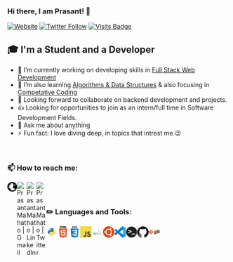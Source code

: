<!--
[<img align="center" alt="Banner Image" height="35%" width="75%" src="https://github.com/prasantmahato/prasantmahato/blob/master/banner.gif" />][repo]

[<img align="center" alt="Banner Image" height="35%" width="75%" src="https://github.com/prasantmahato/prasantmahato/blob/master/Banner/WelcomeBanner.gif" />][repo]
<br/>
<br/>
-->
  ### Hi there, I am Prasant! 👋
[![Website](https://img.shields.io/website?label=prasantmahato.github.io&style=for-the-badge&url=https%3A%2F%2Fcodestackr.com)](https://prasantmahato.github.io/)
[![Twitter Follow](https://img.shields.io/twitter/follow/prasant__mahato?color=1DA1F2&logo=twitter&style=for-the-badge)](https://twitter.com/prasant__mahato)
[![Visits Badge](https://badges.pufler.dev/visits/prasantmahato/prasantmahato?style=for-the-badge)](https://github.com/prasantmahato/prasantmahato)

## :mortar_board: I'm a Student and a Developer

- 🔭 I’m currently working on developing skills in [Full Stack Web Development][udemyRepo] 
- 🌱 I’m also learning [Algorithms & Data Structures][DSrepo] & also focusing in [Competative Coding][codechef]
- 👯 Looking forward to collaborate on backend development and projects. 
- 👍 Looking for opportunities to join as an intern/full time in Software Development Fields.
- 💬 Ask me about anything
- ⚡ Fun fact: I love diving deep, in topics that intrest me :wink: 

<br/>

### 📫 How to reach me: 

</t>[<img align="left" alt="prasantmahato.github.io" width="22px" src="https://raw.githubusercontent.com/iconic/open-iconic/master/svg/globe.svg" />][website]
</t>[<img align="left" alt="Prasant Mahato | Gmail" width="22px" src="https://cdn.jsdelivr.net/npm/simple-icons@v3/icons/gmail.svg" />][gmail]
</t>[<img align="left" alt="Prasant Mahato | LinkedIn" width="22px" src="https://cdn.jsdelivr.net/npm/simple-icons@v3/icons/linkedin.svg" />][linkedin]
</t>[<img align="left" alt="Prasant Mahato | Twitter" width="22px" src="https://cdn.jsdelivr.net/npm/simple-icons@v3/icons/twitter.svg" />][twitter]
<br/>
<br/>
### :pencil2: Languages and Tools:

[<img align="left" alt="Python" width="26px" src="https://raw.githubusercontent.com/github/explore/80688e429a7d4ef2fca1e82350fe8e3517d3494d/topics/python/python.png" />][repo]

[<img align="left" alt="HTML5" width="26px" src="https://raw.githubusercontent.com/github/explore/80688e429a7d4ef2fca1e82350fe8e3517d3494d/topics/html/html.png" />][repo]

[<img align="left" alt="CSS3" width="26px" src="https://raw.githubusercontent.com/github/explore/80688e429a7d4ef2fca1e82350fe8e3517d3494d/topics/css/css.png" />][repo]

[<img align="left" alt="JavaScript" width="26px" src="https://raw.githubusercontent.com/github/explore/80688e429a7d4ef2fca1e82350fe8e3517d3494d/topics/javascript/javascript.png" />][repo]

[<img align="left" alt="MySQL" width="26px" src="https://raw.githubusercontent.com/github/explore/80688e429a7d4ef2fca1e82350fe8e3517d3494d/topics/mysql/mysql.png" />][repo]

[<img align="left" alt="Ubuntu" width="26px" src="https://raw.githubusercontent.com/github/explore/80688e429a7d4ef2fca1e82350fe8e3517d3494d/topics/ubuntu/ubuntu.png" />][repo]

[<img align="left" alt="Visual Studio Code" width="26px" src="https://raw.githubusercontent.com/github/explore/80688e429a7d4ef2fca1e82350fe8e3517d3494d/topics/visual-studio-code/visual-studio-code.png" />][repo]

[<img align="left" alt="Terminal" width="26px" src="https://raw.githubusercontent.com/github/explore/80688e429a7d4ef2fca1e82350fe8e3517d3494d/topics/terminal/terminal.png" />][repo]

[<img align="left" alt="GitHub" width="26px" src="https://raw.githubusercontent.com/github/explore/78df643247d429f6cc873026c0622819ad797942/topics/github/github.png" />][repo]

[<img align="left" alt="Git" width="26px" src="https://raw.githubusercontent.com/github/explore/80688e429a7d4ef2fca1e82350fe8e3517d3494d/topics/git/git.png" />][repo]


[repo]: https://github.com/prasantmahato?tab=repositories
[DSrepo]: https://github.com/prasantmahato/DS-ALGO-
[udemyRepo]: https://github.com/prasantmahato/udemyCourse
[website]: https://prasantmahato.github.io/
[codechef]: https://www.codechef.com/users/prasant_33
[linkedin]: https://www.linkedin.com/in/prasant-mahato/
[twitter]: https://twitter.com/prasant__mahato
[gmail]: mailto:prasantmahato33@gmail.com

<br/>
